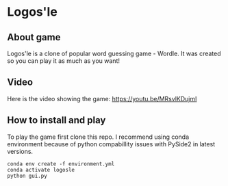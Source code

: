 # Logos'le
## About game
Logos'le is a clone of popular word guessing game - Wordle. It was created so you can play it as much as you want!
## Video
Here is the video showing the game:
https://youtu.be/MRsvlKDujmI
## How to install and play
To play the game first clone this repo. I recommend using conda environment because of python compabillity issues with PySide2 in latest versions.
```shell
conda env create -f environment.yml
conda activate logosle
python gui.py
```